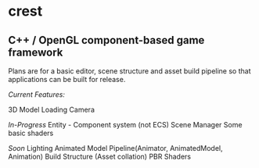 # crest

## C++ / OpenGL component-based game framework

Plans are for a basic editor, scene structure and asset build pipeline so that applications can be built for release.

*Current Features:*

3D Model Loading
Camera

*In-Progress*
Entity - Component system (not ECS)
Scene Manager
Some basic shaders

*Soon*
Lighting 
Animated Model Pipeline(Animator, AnimatedModel, Animation)
Build Structure (Asset collation)
PBR Shaders

